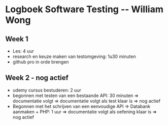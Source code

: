 # Logboek Software Testing -- William Wong
## Week 1 
* Les: 4 uur
* research en keuze maken van testomgeving: 1u30 minuten
* github pro in orde brengen
## Week 2 - nog actief
* udemy cursus bestuderen: 2 uur
* begonnen met testen van een bestaande API: 30 minuten => documentatie volgt => documentatie volgt als test klaar is => nog actief
* Begonnen met het schrijven van een eenvoudige API => Databank aanmaken + PHP: 1 uur => documentatie volgt als oefening klaar is => nog actief

